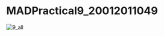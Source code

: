 # MADPractical9_20012011049


![9_all](https://user-images.githubusercontent.com/69467378/201512572-ce31981b-a171-4b6c-a94e-6b0b49980b90.png)
